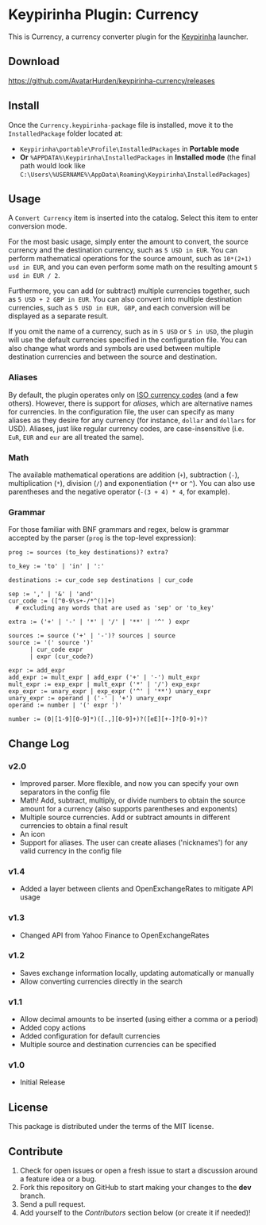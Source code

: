 # Keypirinha Plugin: Currency

This is Currency, a currency converter plugin for the
[Keypirinha](http://keypirinha.com) launcher.

## Download

https://github.com/AvatarHurden/keypirinha-currency/releases


## Install

Once the `Currency.keypirinha-package` file is installed,
move it to the `InstalledPackage` folder located at:

* `Keypirinha\portable\Profile\InstalledPackages` in **Portable mode**
* **Or** `%APPDATA%\Keypirinha\InstalledPackages` in **Installed mode** (the
  final path would look like
  `C:\Users\%USERNAME%\AppData\Roaming\Keypirinha\InstalledPackages`)


## Usage

A `Convert Currency` item is inserted into the catalog.
Select this item to enter conversion mode.

For the most basic usage, simply enter the amount to convert, the source currency and the destination currency, such as `5 USD in EUR`.
You can perform mathematical operations for the source amount, such as `10*(2+1) usd in EUR`, and you can even perform some math on the resulting amount `5 usd in EUR / 2`.

Furthermore, you can add (or subtract) multiple currencies together, such as `5 USD + 2 GBP in EUR`.
You can also convert into multiple destination currencies, such as `5 USD in EUR, GBP`, and each conversion will be displayed as a separate result.

If you omit the name of a currency, such as in `5 USD` or `5 in USD`, the plugin will use the default currencies specified in the configuration file.
You can also change what words and symbols are used between multiple destination currencies and between the source and destination.

### Aliases

By default, the plugin operates only on [ISO currency codes](https://pt.wikipedia.org/wiki/ISO_4217) (and a few others).
However, there is support for *aliases*, which are alternative names for currencies.
In the configuration file, the user can specify as many aliases as they desire for any currency (for instance, `dollar` and `dollars` for USD).
Aliases, just like regular currency codes, are case-insensitive (i.e. `EuR`, `EUR` and `eur` are all treated the same).


### Math

The available mathematical operations are addition (`+`), subtraction (`-`), multiplication (`*`), division (`/`) and exponentiation (`**` or `^`).
You can also use parentheses and the negative operator (`-(3 + 4) * 4`, for example).

### Grammar

For those familiar with BNF grammars and regex, below is grammar accepted by the parser (`prog` is the top-level expression):

```
prog := sources (to_key destinations)? extra?

to_key := 'to' | 'in' | ':'

destinations := cur_code sep destinations | cur_code

sep := ',' | '&' | 'and'
cur_code := ([^0-9\s+-/*^()]+)
  # excluding any words that are used as 'sep' or 'to_key'

extra := ('+' | '-' | '*' | '/' | '**' | '^' ) expr

sources := source ('+' | '-')? sources | source
source := '(' source ')'
      | cur_code expr
      | expr (cur_code?)

expr := add_expr
add_expr := mult_expr | add_expr ('+' | '-') mult_expr
mult_expr := exp_expr | mult_expr ('*' | '/') exp_expr
exp_expr := unary_expr | exp_expr ('^' | '**') unary_expr
unary_expr := operand | ('-' | '+') unary_expr
operand := number | '(' expr ')'

number := (0|[1-9][0-9]*)([.,][0-9]+)?([eE][+-]?[0-9]+)?
```

## Change Log

### v2.0

* Improved parser. More flexible, and now you can specify your own separators in the config file
* Math! Add, subtract, multiply, or divide numbers to obtain the source amount for a currency (also supports parentheses and exponents)
* Multiple source currencies. Add or subtract amounts in different currencies to obtain a final result
* An icon
* Support for aliases. The user can create aliases ('nicknames') for any valid currency in the config file


### v1.4

* Added a layer between clients and OpenExchangeRates to mitigate API usage

### v1.3

* Changed API from Yahoo Finance to OpenExchangeRates

### v1.2

* Saves exchange information locally, updating automatically or manually
* Allow converting currencies directly in the search

### v1.1

* Allow decimal amounts to be inserted (using either a comma or a period)
* Added copy actions
* Added configuration for default currencies
* Multiple source and destination currencies can be specified

### v1.0

* Initial Release


## License

This package is distributed under the terms of the MIT license.

## Contribute

1. Check for open issues or open a fresh issue to start a discussion around a
   feature idea or a bug.
2. Fork this repository on GitHub to start making your changes to the **dev**
   branch.
3. Send a pull request.
4. Add yourself to the *Contributors* section below (or create it if needed)!
